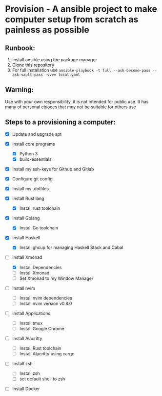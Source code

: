 # Provision - A ansible project to make computer setup from scratch as painless as possible

## Runbook:

1. Install ansible using the package manager
3. Clone this repository
2. For full installation use `ansible-playbook -t full --ask-become-pass --ask-vault-pass -vvvv local.yaml`

## Warning:

Use with your own responsibility, it is not intended for public use. It has many of personal chioces that may not be suitable for others use

## Steps to a provisioning a computer:

- [x] Update and upgrade apt
- [x] Install core programs
  - [x] Python 3
  - [x] build-essentials
- [x] Install my ssh-keys for Github and Gitlab
- [x] Configure git config
- [x] Install my .dotfiles
- [x] Install Rust lang
  - [x] Install rust toolchain
- [x] Install Golang
  - [x] Install Go toolchain
- [x] Install Haskell
  - [x] Install ghcup for managing Haskell Stack and Cabal
- [ ] Install Xmonad
  - [x] Install Dependencies
  - [ ] Install Xmonad
  - [ ] Set Xmonad to my Window Manager
- [ ] Install nvim
  - [ ] Install nvim dependencies
  - [ ] Install nvim version v0.8.0
- [ ] Install Applications
  - [ ] Install tmux
  - [ ] Install Google Chrome
- [ ] Install Alacritty
  - [ ] Install Rust toolchain
  - [ ] Install Alacritty using cargo
- [ ] Install zsh
  - [ ] Install zsh
  - [ ] set default shell to zsh
- [ ] Install Docker

